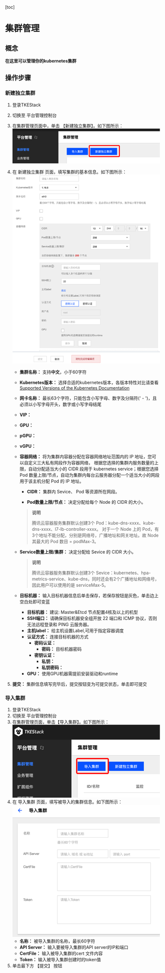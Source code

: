 [toc]
# 集群管理

## 概念
**在这里可以管理你的kubernetes集群**

## 操作步骤

### 新建独立集群

   1. 登录TKEStack
   2. 切换至 平台管理控制台
   3. 在集群管理页面中，单击 【新建独立集群】。如下图所示：
   ![新建独立集群](images/新建独立集群0.png)
   4. 在 新建独立集群 页面，填写集群的基本信息。如下图所示：
   ![集群基本信息0.png](images/集群基本信息0.png)
      + **集群名称：** 支持**中文**，小于60字符
      + **Kubernetes版本：** 选择合适的kubernetes版本，各版本特性对比请查看 [Supported Versions of the Kubernetes Documentation](https://kubernetes.io/docs/home/supported-doc-versions/)
   
      + **网卡名称：** 最长63个字符，只能包含小写字母、数字及分隔符(' - ')，且必须以小写字母开头，数字或小写字母结尾
   
      + **VIP：** 
   
      +  **GPU：**
      +  **pGPU：**
      +  **vGPU：**
      
      +  **容器网络：** 将为集群内容器分配在容器网络地址范围内的 IP 地址，您可以自定义三大私有网段作为容器网络， 根据您选择的集群内服务数量的上限，自动分配适当大小的 CIDR 段用于 kubernetes service；根据您选择 Pod 数量上限/节点，自动为集群内每台云服务器分配一个适当大小的网段用于该主机分配 Pod 的 IP 地址。
      
         + **CIDR：** 集群内 Sevice、 Pod 等资源所在网段。
      
         + **Pod数量上限/节点：** 决定分配给每个 Node 的 CIDR 的大小。
      
         > **说明**
         >
         > 腾讯云容器服务集群默认创建3个 Pod：kube-dns-xxxx、kube-dns-xxxx、l7-lb-controller-xxxx。
         > 对于一个 Node 上的 Pod，有3个地址不能分配，分别是网络号，广播地址和网关地址。故 Node 其最大的 Pod 数目 = podMax-3。
      
      + **Service数量上限/集群：** 决定分配给 Sevice 的 CIDR 大小。
      
        > **说明**
        >
        > 腾讯云容器服务集群默认创建3个 Sevice：kubernetes、hpa-metrics-service、kube-dns，同时还会有2个广播地址和网络号，因此用户可以使用的是 serviceMax-5。
      
      +  **目标机器：** 输入目标机器信息后单击保存，若保存按钮是灰色，单击边上空白处即可变蓝
         +  **目标机器：** 建议: Master&Etcd 节点配置4核及以上的机型
         +  **SSH端口：** 请确保目标机器安全组开放 22 端口和 ICMP 协议，否则无法远程登录和 PING 云服务器。
         +  **主机label：** 给主机设置Label,可用于指定容器调度
         +  **认证方式：** 连接目标机器的方式
            +  **密码认证：**
               +  **密码：** 目标机器密码
            +  **密钥认证：**
               +  **私钥：**
               +  **私钥密码：**
         +  **GPU：** 使用GPU机器需提前安装驱动和runtime
         
   5. **提交：** 集群信息填写完毕后，提交按钮变为可提交状态，单击即可提交
   
### 导入集群

   1. 登录TKEStack
   2. 切换至 平台管理控制台
   3. 在集群管理页面，单击【导入集群】。如下图所示：
   ![导入集群](images/导入集群0.png)
   4. 在 导入集群 页面，填写被导入的集群信息。如下图所示：
   ![导入集群信息](images/导入集群2.png)
      + **名称：** 被导入集群的名称，最长60字符
      + **API Server：** 输入要被导入集群的API server的IP和端口
      + **CertFile：** 输入被导入集群的cert 文件内容
      + **Token：** 输入被导入集群创建时的token值
   5. 单击最下方 【提交】 按钮 
